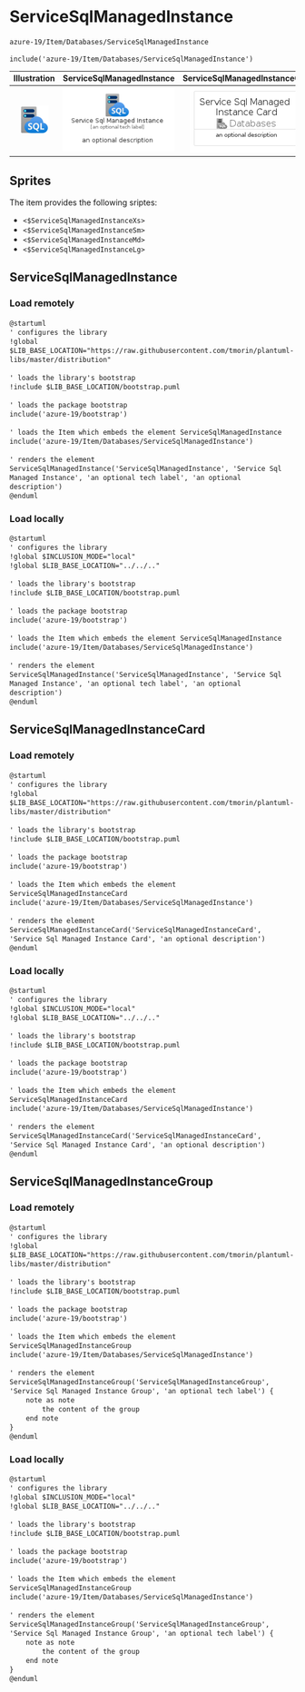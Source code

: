 # ServiceSqlManagedInstance


```text
azure-19/Item/Databases/ServiceSqlManagedInstance
```

```text
include('azure-19/Item/Databases/ServiceSqlManagedInstance')
```



| Illustration | ServiceSqlManagedInstance | ServiceSqlManagedInstanceCard | ServiceSqlManagedInstanceGroup |
| :---: | :---: | :---: | :---: |
| ![illustration for Illustration](../../../azure-19/Item/Databases/ServiceSqlManagedInstance.png) | ![illustration for ServiceSqlManagedInstance](../../../azure-19/Item/Databases/ServiceSqlManagedInstance.Local.png) | ![illustration for ServiceSqlManagedInstanceCard](../../../azure-19/Item/Databases/ServiceSqlManagedInstanceCard.Local.png) | ![illustration for ServiceSqlManagedInstanceGroup](../../../azure-19/Item/Databases/ServiceSqlManagedInstanceGroup.Local.png) |



## Sprites
The item provides the following sriptes:

- `<$ServiceSqlManagedInstanceXs>`
- `<$ServiceSqlManagedInstanceSm>`
- `<$ServiceSqlManagedInstanceMd>`
- `<$ServiceSqlManagedInstanceLg>`





## ServiceSqlManagedInstance

### Load remotely
```plantuml
@startuml
' configures the library
!global $LIB_BASE_LOCATION="https://raw.githubusercontent.com/tmorin/plantuml-libs/master/distribution"

' loads the library's bootstrap
!include $LIB_BASE_LOCATION/bootstrap.puml

' loads the package bootstrap
include('azure-19/bootstrap')

' loads the Item which embeds the element ServiceSqlManagedInstance
include('azure-19/Item/Databases/ServiceSqlManagedInstance')

' renders the element
ServiceSqlManagedInstance('ServiceSqlManagedInstance', 'Service Sql Managed Instance', 'an optional tech label', 'an optional description')
@enduml
```

### Load locally
```plantuml
@startuml
' configures the library
!global $INCLUSION_MODE="local"
!global $LIB_BASE_LOCATION="../../.."

' loads the library's bootstrap
!include $LIB_BASE_LOCATION/bootstrap.puml

' loads the package bootstrap
include('azure-19/bootstrap')

' loads the Item which embeds the element ServiceSqlManagedInstance
include('azure-19/Item/Databases/ServiceSqlManagedInstance')

' renders the element
ServiceSqlManagedInstance('ServiceSqlManagedInstance', 'Service Sql Managed Instance', 'an optional tech label', 'an optional description')
@enduml
```

## ServiceSqlManagedInstanceCard

### Load remotely
```plantuml
@startuml
' configures the library
!global $LIB_BASE_LOCATION="https://raw.githubusercontent.com/tmorin/plantuml-libs/master/distribution"

' loads the library's bootstrap
!include $LIB_BASE_LOCATION/bootstrap.puml

' loads the package bootstrap
include('azure-19/bootstrap')

' loads the Item which embeds the element ServiceSqlManagedInstanceCard
include('azure-19/Item/Databases/ServiceSqlManagedInstance')

' renders the element
ServiceSqlManagedInstanceCard('ServiceSqlManagedInstanceCard', 'Service Sql Managed Instance Card', 'an optional description')
@enduml
```

### Load locally
```plantuml
@startuml
' configures the library
!global $INCLUSION_MODE="local"
!global $LIB_BASE_LOCATION="../../.."

' loads the library's bootstrap
!include $LIB_BASE_LOCATION/bootstrap.puml

' loads the package bootstrap
include('azure-19/bootstrap')

' loads the Item which embeds the element ServiceSqlManagedInstanceCard
include('azure-19/Item/Databases/ServiceSqlManagedInstance')

' renders the element
ServiceSqlManagedInstanceCard('ServiceSqlManagedInstanceCard', 'Service Sql Managed Instance Card', 'an optional description')
@enduml
```

## ServiceSqlManagedInstanceGroup

### Load remotely
```plantuml
@startuml
' configures the library
!global $LIB_BASE_LOCATION="https://raw.githubusercontent.com/tmorin/plantuml-libs/master/distribution"

' loads the library's bootstrap
!include $LIB_BASE_LOCATION/bootstrap.puml

' loads the package bootstrap
include('azure-19/bootstrap')

' loads the Item which embeds the element ServiceSqlManagedInstanceGroup
include('azure-19/Item/Databases/ServiceSqlManagedInstance')

' renders the element
ServiceSqlManagedInstanceGroup('ServiceSqlManagedInstanceGroup', 'Service Sql Managed Instance Group', 'an optional tech label') {
    note as note
        the content of the group
    end note
}
@enduml
```

### Load locally
```plantuml
@startuml
' configures the library
!global $INCLUSION_MODE="local"
!global $LIB_BASE_LOCATION="../../.."

' loads the library's bootstrap
!include $LIB_BASE_LOCATION/bootstrap.puml

' loads the package bootstrap
include('azure-19/bootstrap')

' loads the Item which embeds the element ServiceSqlManagedInstanceGroup
include('azure-19/Item/Databases/ServiceSqlManagedInstance')

' renders the element
ServiceSqlManagedInstanceGroup('ServiceSqlManagedInstanceGroup', 'Service Sql Managed Instance Group', 'an optional tech label') {
    note as note
        the content of the group
    end note
}
@enduml
```

